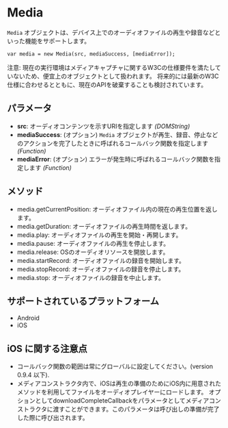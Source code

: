 Media
=====

`Media` オブジェクトは、デバイス上でのオーディオファイルの再生や録音などといった機能をサポートします。


    var media = new Media(src, mediaSuccess, [mediaError]);


注意: 現在の実行環境はメディアキャプチャに関するW3Cの仕様要件を満たしていないため、便宜上のオブジェクトとして扱われます。
将来的には最新のW3C仕様に合わせるとともに、現在のAPIを破棄することも検討されています。

パラメータ
----------

- __src__: オーディオコンテンツを示すURIを指定します _(DOMString)_
- __mediaSuccess__: (オプション) `Media` オブジェクトが再生、録音、停止などのアクションを完了したときに呼ばれるコールバック関数を指定します _(Function)_
- __mediaError__: (オプション) エラーが発生時に呼ばれるコールバック関数を指定します _(Function)_

メソッド
-------

- media.getCurrentPosition: オーディオファイル内の現在の再生位置を返します。
- media.getDuration: オーディオファイルの再生時間を返します。
- media.play: オーディオファイルの再生を開始・再開します。
- media.pause: オーディオファイルの再生を停止します。
- media.release: OSのオーディオリソースを開放します。
- media.startRecord: オーディオファイルの録音を開始します。
- media.stopRecord: オーディオファイルの録音を停止します。
- media.stop: オーディオファイルの録音を中止します。

サポートされているプラットフォーム
-------------------

- Android
- iOS

iOS に関する注意点
----------
- コールバック関数の範囲は常にグローバルに設定してください。(version 0.9.4 以下).
- メディアコンストラクタ内で、iOSは再生の準備のためにiOS内に用意されたメソッドを利用してファイルをオーディオプレイヤーにロードします。
オプションとしてdownloadCompleteCallbackをパラメータとしてメディアコンストラクタに渡すことができます。このパラメータは呼び出しの準備が完了した際に呼び出されます。
